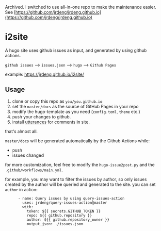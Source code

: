 Archived. I switched to use all-in-one repo to make the maintenance easier. See [https://github.com/jrdeng/jrdeng.github.io](https://github.com/jrdeng/jrdeng.github.io)

# i2site

A hugo site uses github issues as input, and generated by using github actions.

`github issues` --> `issues.json` --> `hugo` --> `Github Pages`

example: https://jrdeng.github.io/i2site/

## Usage

1. clone or copy this repo as `you/you.github.io`
2. set the `master/docs` as the source of GitHub Pages in your repo
3. modify the hugo-template as you need (`config.toml`, `theme` etc.)
4. push your changes to github.
5. install [utterances](https://utteranc.es/) for comments in site.

that's almost all.

`master/docs` will be generated automatically by the Github Actions while:

- push
- issues changed

for more customization, feel free to modify the `hugo-issue2post.py` and the `.github/workflows/main.yml`.

for example, you may want to filter the issues by author, so only issues created by the author will be queried and generated to the site.
you can set `author` in action:

```
      - name: Query issues by using query-issues-action
        uses: jrdeng/query-issues-action@master
        with:
          token: ${{ secrets.GITHUB_TOKEN }}
          repo: ${{ github.repository }}
          author: ${{ github.repository_owner }}
          output_json: ./issues.json
```
